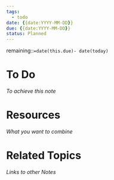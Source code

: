 ```yaml
---
tags: 
  - todo
date: {{date:YYYY-MM-DD}}
due: {{date:YYYY-MM-DD}}
status: Planned
---
```

remaining::`=date(this.due)- date(today)`

# To Do
_To achieve this note_

# Resources
_What you want to combine_

# Related Topics
_Links to other Notes_